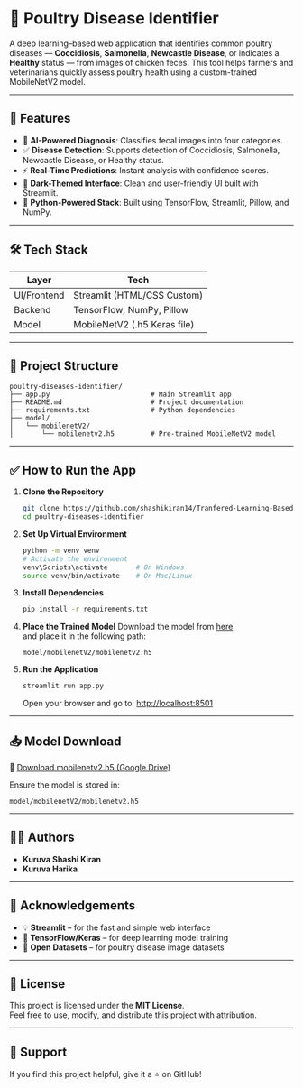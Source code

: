 
# 🐣 Poultry Disease Identifier

A deep learning–based web application that identifies common poultry diseases — **Coccidiosis**, **Salmonella**, **Newcastle Disease**, or indicates a **Healthy** status — from images of chicken feces. This tool helps farmers and veterinarians quickly assess poultry health using a custom-trained MobileNetV2 model.



---

## 🚀 Features

- 🧠 **AI-Powered Diagnosis**: Classifies fecal images into four categories.
- ✅ **Disease Detection**: Supports detection of Coccidiosis, Salmonella, Newcastle Disease, or Healthy status.
- ⚡ **Real-Time Predictions**: Instant analysis with confidence scores.
- 🎨 **Dark-Themed Interface**: Clean and user-friendly UI built with Streamlit.
- 🐍 **Python-Powered Stack**: Built using TensorFlow, Streamlit, Pillow, and NumPy.

---

## 🛠️ Tech Stack

| Layer       | Tech                        |
|-------------|-----------------------------|
| UI/Frontend | Streamlit (HTML/CSS Custom) |
| Backend     | TensorFlow, NumPy, Pillow   |
| Model       | MobileNetV2 (.h5 Keras file) |

---

## 📂 Project Structure

```
poultry-diseases-identifier/
├── app.py                         # Main Streamlit app
├── README.md                      # Project documentation
├── requirements.txt               # Python dependencies
├── model/
│   └── mobilenetV2/
│       └── mobilenetv2.h5         # Pre-trained MobileNetV2 model
```

---

## ✅ How to Run the App

1. **Clone the Repository**
   ```bash
   git clone https://github.com/shashikiran14/Tranfered-Learning-Based-Classification-for-poultry-enhansed
   cd poultry-diseases-identifier
   ```

2. **Set Up Virtual Environment**
   ```bash
   python -m venv venv
   # Activate the environment
   venv\Scripts\activate       # On Windows
   source venv/bin/activate    # On Mac/Linux
   ```

3. **Install Dependencies**
   ```bash
   pip install -r requirements.txt
   ```

4. **Place the Trained Model**
   Download the model from [here](https://drive.google.com/file/d/1d_yRsZtoHXM9HYXqMKjrHWdtmHKO3h78/view?usp=drivesdk)  
   and place it in the following path:
   ```
   model/mobilenetV2/mobilenetv2.h5
   ```

5. **Run the Application**
   ```bash
   streamlit run app.py
   ```
   Open your browser and go to: [http://localhost:8501](http://localhost:8501)

---

## 📥 Model Download

🔗 [Download mobilenetv2.h5 (Google Drive)](https://drive.google.com/file/d/1d_yRsZtoHXM9HYXqMKjrHWdtmHKO3h78/view?usp=drivesdk)

Ensure the model is stored in:
```
model/mobilenetV2/mobilenetv2.h5
```

---

## 👨‍💻 Authors

- **Kuruva Shashi Kiran**  
- **Kuruva Harika**

---

## 🙏 Acknowledgements

- 💡 **Streamlit** – for the fast and simple web interface
- 🤖 **TensorFlow/Keras** – for deep learning model training
- 📸 **Open Datasets** – for poultry disease image datasets

---

## 📝 License

This project is licensed under the **MIT License**.  
Feel free to use, modify, and distribute this project with attribution.

---

## 🌟 Support

If you find this project helpful, give it a ⭐ on GitHub!
